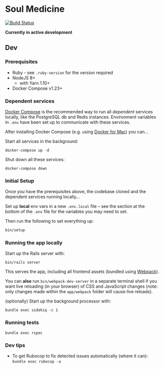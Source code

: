 # Soul Medicine

[![Build Status](https://travis-ci.org/chaynHQ/soulmedicine.svg?branch=master)](https://travis-ci.org/chaynHQ/soulmedicine)

**Currently in active development**

## Dev

### Prerequisites

- Ruby - see `.ruby-version` for the version required
- NodeJS 8+
  - with Yarn 1.10+
- Docker Compose v1.23+

### Dependent services

[Docker Compose](https://docs.docker.com/compose/overview/) is the recommended way to run all _dependent_ services locally, like the PostgreSQL db and Redis instances. Environment variables in `.env` have been set up to communicate with these services.

After installing Docker Compose (e.g. using [Docker for Mac](https://docs.docker.com/docker-for-mac/install/)) you can…

Start all services in the background:

```shell
docker-compose up -d
```

Shut down all these services:

```shell
docker-compose down
```

### Initial Setup

Once you have the prerequisites above, the codebase cloned and the dependent services running locally…

Set up **local** env vars in a new `.env.local` file – see the section at the bottom of the `.env` file for the variables you may need to set.

Then run the following to set everything up:

```bash
bin/setup
```

### Running the app locally

Start up the Rails server with:

```shell
bin/rails server
```

This serves the app, including all frontend assets (bundled using [Webpack](https://webpack.js.org/)).

You can **also** run `bin/webpack-dev-server` in a separate terminal shell if you want live reloading (in your browser) of CSS and JavaScript changes (note: only changes made within the `app/webpack` folder will cause live reloads).

(optionally) Start up the background processor with:

```shell
bundle exec sidekiq -c 1
```

### Running tests

```shell
bundle exec rspec
```

### Dev tips

- To get Rubocop to fix detected issues automatically (where it can): `bundle exec rubocop -a`
